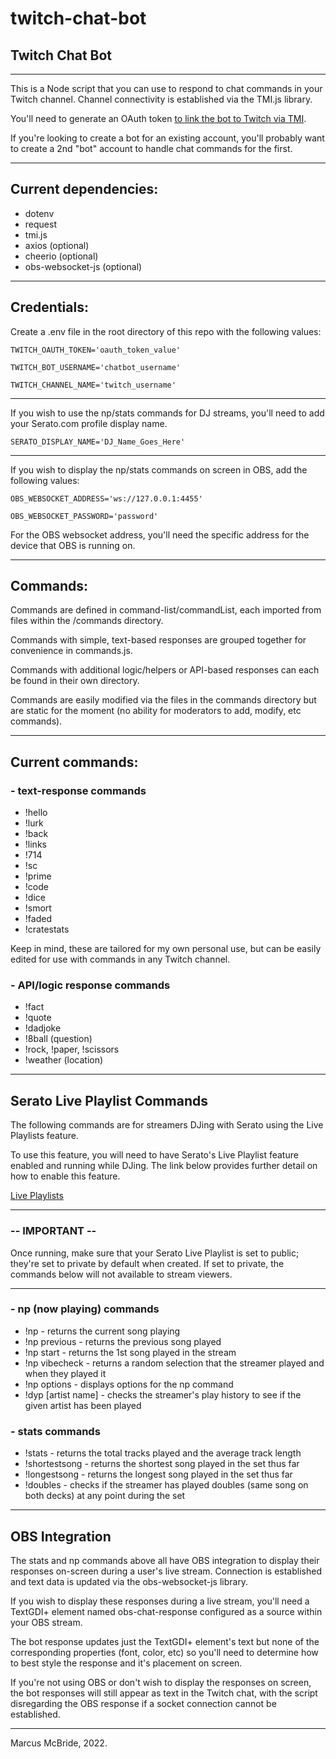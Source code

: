 # twitch-chat-bot
## Twitch Chat Bot
<hr>

This is a Node script that you can use to respond to chat commands in your Twitch channel.  Channel connectivity is established via the TMI.js library.

You'll need to generate an OAuth token <a href="https://twitchapps.com/tmi/">to link the bot to Twitch via TMI</a>.

If you're looking to create a bot for an existing account, you'll probably want to create a 2nd "bot" account to handle chat commands for the first.
<hr>

## Current dependencies:

* dotenv
* request
* tmi.js 
* axios (optional)
* cheerio (optional)
* obs-websocket-js (optional)

<hr>

## Credentials:

Create a .env file in the root directory of this repo with the following values:

`TWITCH_OAUTH_TOKEN='oauth_token_value'`

`TWITCH_BOT_USERNAME='chatbot_username'`

`TWITCH_CHANNEL_NAME='twitch_username'`

<hr>

If you wish to use the np/stats commands for DJ streams, you'll need to add your Serato.com profile display name.

`SERATO_DISPLAY_NAME='DJ_Name_Goes_Here'`

<hr>

If you wish to display the np/stats commands on screen in OBS, add the following values:

`OBS_WEBSOCKET_ADDRESS='ws://127.0.0.1:4455'`

`OBS_WEBSOCKET_PASSWORD='password'`

For the OBS websocket address, you'll need the specific address for the device that OBS is running on.

<hr>

## Commands:

Commands are defined in command-list/commandList, each imported from files within the /commands directory.

Commands with simple, text-based responses are grouped together for convenience in commands.js.

Commands with additional logic/helpers or API-based responses can each be found in their own directory.

Commands are easily modified via the files in the commands directory but are static for the moment (no ability for moderators to add, modify, etc commands).

<hr>

## Current commands:

### - text-response commands ###

* !hello 
* !lurk
* !back
* !links
* !714
* !sc
* !prime
* !code
* !dice
* !smort
* !faded
* !cratestats

Keep in mind, these are tailored for my own personal use, but can be easily edited for use with commands in any Twitch channel.

### - API/logic response commands ###

* !fact
* !quote
* !dadjoke
* !8ball (question)
* !rock, !paper, !scissors
* !weather (location)

<hr>

## Serato Live Playlist Commands ##

The following commands are for streamers DJing with Serato using the Live Playlists feature.

To use this feature, you will need to have Serato's Live Playlist feature enabled and running while DJing.  The link below provides further detail on how to enable this feature.  

[Live Playlists](https://support.serato.com/hc/en-us/articles/228019568-Live-Playlists#:~:text=To%20enable%20the%20Live%20Playlists,stop%20your%20Live%20Playlist%20session.)

<hr>

### -- IMPORTANT --

Once running, make sure that your Serato Live Playlist is set to public; they're set to private by default when created.  If set to private, the commands below will not available to stream viewers.

<hr>

### - np (now playing) commands ###

* !np - returns the current song playing
* !np previous - returns the previous song played
* !np start - returns the 1st song played in the stream
* !np vibecheck - returns a random selection that the streamer played and when they played it
* !np options - displays options for the np command
* !dyp [artist name] - checks the streamer's play history to see if the given artist has been played

### - stats commands ###
* !stats - returns the total tracks played and the average track length
* !shortestsong - returns the shortest song played in the set thus far
* !longestsong - returns the longest song played in the set thus far
* !doubles - checks if the streamer has played doubles (same song on both decks) at any point during the set

<hr>

## OBS Integration

The stats and np commands above all have OBS integration to display their responses on-screen during a user's live stream.  Connection is established and text data is updated via the obs-websocket-js library.

If you wish to display these responses during a live stream, you'll need a TextGDI+ element named obs-chat-response configured as a source within your OBS stream.

The bot response updates just the TextGDI+ element's text but none of the corresponding properties (font, color, etc) so you'll need to determine how to best style the response and it's placement on screen.

If you're not using OBS or don't wish to display the responses on screen, the bot responses will still appear as text in the Twitch chat, with the script disregarding the OBS response if a socket connection cannot be established.

<hr>

Marcus McBride, 2022.
